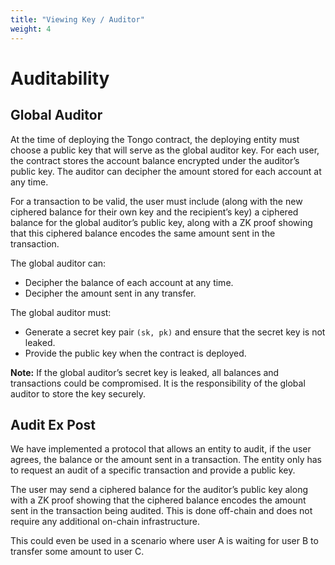 ```yaml
---
title: "Viewing Key / Auditor"
weight: 4
---
```

# Auditability

## Global Auditor

At the time of deploying the Tongo contract, the deploying entity must choose a public key that will serve as the global auditor key. For each user, the contract stores the account balance encrypted under the auditor’s public key. The auditor can decipher the amount stored for each account at any time.

For a transaction to be valid, the user must include (along with the new ciphered balance for their own key and the recipient’s key) a ciphered balance for the global auditor’s public key, along with a ZK proof showing that this ciphered balance encodes the same amount sent in the transaction.

The global auditor can:

- Decipher the balance of each account at any time.
- Decipher the amount sent in any transfer.

The global auditor must:

- Generate a secret key pair `(sk, pk)` and ensure that the secret key is not leaked.
- Provide the public key when the contract is deployed.

**Note:** If the global auditor’s secret key is leaked, all balances and transactions could be compromised. It is the responsibility of the global auditor to store the key securely.

## Audit Ex Post

We have implemented a protocol that allows an entity to audit, if the user agrees, the balance or the amount sent in a transaction. The entity only has to request an audit of a specific transaction and provide a public key.

The user may send a ciphered balance for the auditor’s public key along with a ZK proof showing that the ciphered balance encodes the amount sent in the transaction being audited. This is done off-chain and does not require any additional on-chain infrastructure.

This could even be used in a scenario where user A is waiting for user B to transfer some amount to user C.
